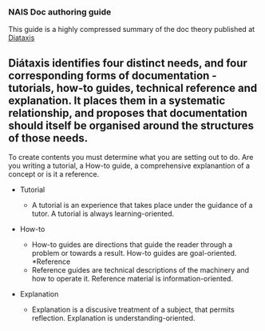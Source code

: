 ### NAIS Doc authoring guide

This guide is a highly compressed summary of the doc theory published at [Diataxis](https://diataxis.fr/)

## Diátaxis identifies four distinct needs, and four corresponding forms of documentation - tutorials, how-to guides, technical reference and explanation. It places them in a systematic relationship, and proposes that documentation should itself be organised around the structures of those needs.

To create contents you must determine what you are setting out to do. Are you writing a tutorial, a How-to guide, a comprehensive explanantion of a concept or is it a reference.

* Tutorial 
	* A tutorial is an experience that takes place under the guidance of a tutor. A tutorial is always learning-oriented.
* How-to
	* How-to guides are directions that guide the reader through a problem or towards a result. How-to guides are goal-oriented.
*Reference
	* Reference guides are technical descriptions of the machinery and how to operate it. Reference material is information-oriented.

* Explanation
	* Explanation is a discusive treatment of a subject, that permits reflection. Explanation is understanding-oriented.

